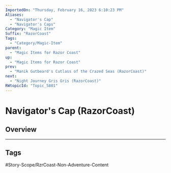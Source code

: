 ```yaml
---
ImportedOn: "Thursday, February 16, 2023 6:10:23 PM"
Aliases:
  - "Navigator's Cap"
  - "Navigator's Caps"
Category: "Magic Item"
Suffix: "RazorCoast"
Tags:
  - "Category/Magic-Item"
parent:
  - "Magic Items for Razor Coast"
up:
  - "Magic Items for Razor Coast"
prev:
  - "Manik Gutbeard's Cutlass of the Crazed Seas (RazorCoast)"
next:
  - "Night Journey Gris Gris (RazorCoast)"
RWtopicId: "Topic_5801"
---
```

# Navigator's Cap (RazorCoast)
## Overview

---
## Tags
#Story-Scope/RzrCoast-Non-Adventure-Content

